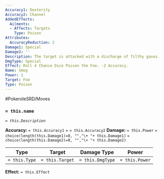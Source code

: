 ```yaml
---
Accuracy1: Dexterity
Accuracy2: Channel
AddedEffects:
  Ailments:
  - Affects: Targets
    Type: Poison
Attributes:
  AccuracyReduction: 2
Damage1: Special
Damage2: ''
Description: The target is attacked with a discharge of filthy gases.
DmgType: Special
Effect: Roll 4 Chance Dice Poison the Foe. -2 Accuracy.
Name: Smog
Power: 1
Target: Foe
Type: Poison
---
```


#PokeroleSRD/Moves

### `= this.name` 
*`= this.Description`*

**Accuracy:** `= this.Accuracy1` + `= this.Accuracy2`
**Damage:** `= this.Power` `= choice(length(this.Damage1)=0, "","\+ "+ this.Damage1)` `= choice(length(this.Damage2)=0, "","\+ "+ this.Damage2)`

| Type          | Target          | Damage Type          | Power          |
| ------------- | --------------- | ---------------- | -------------- |
| `= this.Type` | `= this.Target` | `= this.DmgType` | `= this.Power` | 

**Effect:** `= this.Effect`